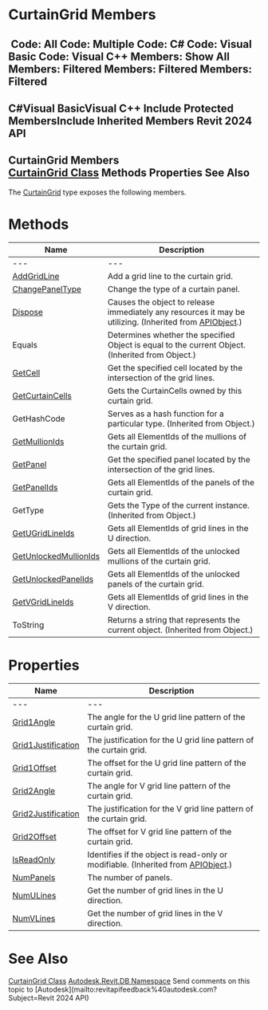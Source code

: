 # CurtainGrid Members

﻿
 Code: All Code: Multiple Code: C# Code: Visual Basic Code: Visual C++  Members: Show All Members: Filtered Members: Filtered Members: Filtered   
---  
C#Visual BasicVisual C++
Include Protected MembersInclude Inherited Members
Revit 2024 API  
---  
CurtainGrid Members  
[CurtainGrid Class](5e0d5b7c-aaa1-d299-6fb8-2faa65b1857a.md "CurtainGrid Class") Methods Properties See Also  
---  
The [CurtainGrid](5e0d5b7c-aaa1-d299-6fb8-2faa65b1857a.md "CurtainGrid Class") type exposes the following members.
# Methods
| Name | Description |
| --- | --- |
| --- | --- | --- |
| [AddGridLine](8886680c-2075-f542-9fcd-140b8bd87d12.md "AddGridLine Method") | Add a grid line to the curtain grid. |
| [ChangePanelType](00a3e500-c61a-4f6a-7a98-7340bef88f4c.md "ChangePanelType Method") | Change the type of a curtain panel. |
| [Dispose](7c03212a-b587-1c89-3912-efea0d2619c5.md "Dispose Method") | Causes the object to release immediately any resources it may be utilizing. (Inherited from [APIObject](beb86ef5-39ad-3f0d-0cd9-0c929387a2bb.md "APIObject Class").) |
| Equals | Determines whether the specified Object is equal to the current Object. (Inherited from Object.) |
| [GetCell](6fa6e433-953c-35e4-ded6-f578c28e42ff.md "GetCell Method") | Get the specified cell located by the intersection of the grid lines. |
| [GetCurtainCells](382a9587-908f-6f99-c46f-c95c0572f827.md "GetCurtainCells Method") | Gets the CurtainCells owned by this curtain grid. |
| GetHashCode | Serves as a hash function for a particular type.  (Inherited from Object.) |
| [GetMullionIds](7988417f-94dd-89b8-e266-038353537745.md "GetMullionIds Method") | Gets all ElementIds of the mullions of the curtain grid. |
| [GetPanel](cbb3dc60-04a8-2e95-d6c8-f6294ce7b6f6.md "GetPanel Method") | Get the specified panel located by the intersection of the grid lines. |
| [GetPanelIds](e1120452-d2b1-886f-e080-95ba0fa9b79b.md "GetPanelIds Method") | Gets all ElementIds of the panels of the curtain grid. |
| GetType | Gets the Type of the current instance. (Inherited from Object.) |
| [GetUGridLineIds](0cab3f8e-34a3-4705-352b-93a9eadefbbd.md "GetUGridLineIds Method") | Gets all ElementIds of grid lines in the U direction. |
| [GetUnlockedMullionIds](032f13a6-311d-f4e1-53ff-b3c345fd043b.md "GetUnlockedMullionIds Method") | Gets all ElementIds of the unlocked mullions of the curtain grid. |
| [GetUnlockedPanelIds](5571b4c3-08f4-c300-5d4e-90d405b1cb52.md "GetUnlockedPanelIds Method") | Gets all ElementIds of the unlocked panels of the curtain grid. |
| [GetVGridLineIds](23e62335-0db9-9b7d-079b-255ca5944c8e.md "GetVGridLineIds Method") | Gets all ElementIds of grid lines in the V direction. |
| ToString | Returns a string that represents the current object. (Inherited from Object.) |

# Properties
| Name | Description |
| --- | --- |
| --- | --- | --- |
| [Grid1Angle](b0a8ad8c-1729-b3d2-389d-dfca73e0a66b.md "Grid1Angle Property") | The angle for the U grid line pattern of the curtain grid. |
| [Grid1Justification](1302cfec-7591-4e47-5ea3-8cc7ac9afb90.md "Grid1Justification Property") | The justification for the U grid line pattern of the curtain grid. |
| [Grid1Offset](66e6adc1-452c-a9c6-1489-9092f62455aa.md "Grid1Offset Property") | The offset for the U grid line pattern of the curtain grid. |
| [Grid2Angle](11030f5d-fb11-423e-5a00-6e7318eb7fcd.md "Grid2Angle Property") | The angle for V grid line pattern of the curtain grid. |
| [Grid2Justification](06b070e5-0532-e154-68e8-49242b4192ce.md "Grid2Justification Property") | The justification for the V grid line pattern of the curtain grid. |
| [Grid2Offset](6bcb03e8-8925-48b4-44d7-09fc6cdc287c.md "Grid2Offset Property") | The offset for V grid line pattern of the curtain grid. |
| [IsReadOnly](d516bcd2-a3fd-a578-58f6-f1add979bd07.md "IsReadOnly Property") | Identifies if the object is read-only or modifiable. (Inherited from [APIObject](beb86ef5-39ad-3f0d-0cd9-0c929387a2bb.md "APIObject Class").) |
| [NumPanels](b98ff0b0-8d33-8f28-7625-4abf5060ecb2.md "NumPanels Property") | The number of panels. |
| [NumULines](7b186b2e-ccbf-bd63-175a-0cd599598ba4.md "NumULines Property") | Get the number of grid lines in the U direction. |
| [NumVLines](f5fa1b81-3209-ec84-0e07-21ae7cf9c893.md "NumVLines Property") | Get the number of grid lines in the V direction. |

# See Also
[CurtainGrid Class](5e0d5b7c-aaa1-d299-6fb8-2faa65b1857a.md "CurtainGrid Class")
[Autodesk.Revit.DB Namespace](87546ba7-461b-c646-cbb1-2cb8f5bff8b2.md "Autodesk.Revit.DB Namespace")
Send comments on this topic to [Autodesk](mailto:revitapifeedback%40autodesk.com?Subject=Revit 2024 API)